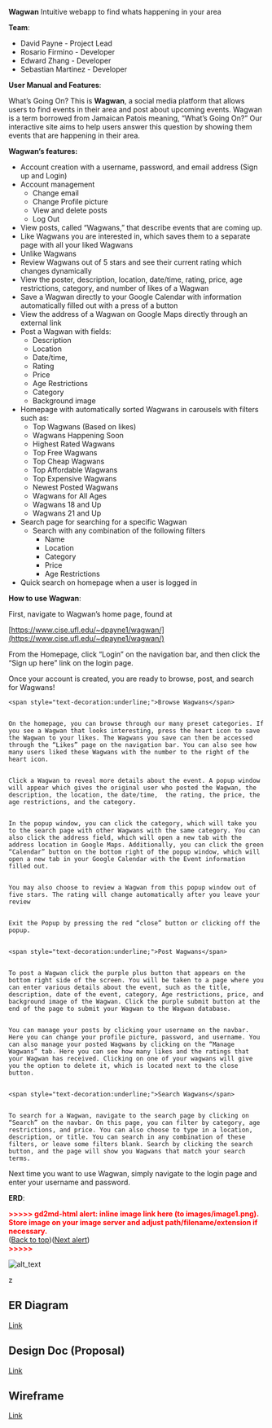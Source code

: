 **Wagwan**
Intuitive webapp to find whats happening in your area


**Team**:



* David Payne - Project Lead
* Rosario Firmino - Developer
* Edward Zhang - Developer
* Sebastian Martinez - Developer

**User Manual and Features**:

What’s Going On? This is **Wagwan**, a social media platform that allows users to find events in their area and post about upcoming events. Wagwan is a term borrowed from Jamaican Patois meaning, “What’s Going On?” Our interactive site aims to help users answer this question by showing them events that are happening in their area.

**Wagwan’s features:**



* Account creation with a username, password, and email address (Sign up and Login)
* Account management
    * Change email
    * Change Profile picture
    * View and delete posts
    * Log Out
* View posts, called “Wagwans,” that describe events that are coming up.
* Like Wagwans you are interested in, which saves them to a separate page with all your liked Wagwans
* Unlike Wagwans
* Review Wagwans out of 5 stars and see their current rating which changes dynamically
* View the poster, description, location, date/time, rating, price, age restrictions, category, and number of likes of a Wagwan
* Save a Wagwan directly to your Google Calendar with information automatically filled out with a press of a button
* View the address of a Wagwan on Google Maps directly through an external link
* Post a Wagwan with fields:
    * Description 
    * Location 
    * Date/time,
    * Rating 
    * Price 
    * Age Restrictions 
    * Category
    * Background image
* Homepage with automatically sorted Wagwans in carousels with filters such as:
    * Top Wagwans (Based on likes)
    * Wagwans Happening Soon
    * Highest Rated Wagwans
    * Top Free Wagwans
    * Top Cheap Wagwans
    * Top Affordable Wagwans
    * Top Expensive Wagwans
    * Newest Posted Wagwans
    * Wagwans for All Ages
    * Wagwans 18 and Up
    * Wagwans 21 and Up
* Search page for searching for a specific Wagwan
    * Search with any combination of the following filters
        * Name
        * Location
        * Category
        * Price
        * Age Restrictions
* Quick search on homepage when a user is logged in

**How to use Wagwan**:

First, navigate to Wagwan’s home page, found at

[https://www.cise.ufl.edu/~dpayne1/wagwan/](https://www.cise.ufl.edu/~dpayne1/wagwan/)

From the Homepage, click “Login” on the navigation bar, and then click the “Sign up here” link on the login page.

Once your account is created, you are ready to browse, post, and search for Wagwans!


    <span style="text-decoration:underline;">Browse Wagwans</span>


    On the homepage, you can browse through our many preset categories. If you see a Wagwan that looks interesting, press the heart icon to save the Wagwan to your likes. The Wagwans you save can then be accessed through the “Likes” page on the navigation bar. You can also see how many users liked these Wagwans with the number to the right of the heart icon.


    Click a Wagwan to reveal more details about the event. A popup window will appear which gives the original user who posted the Wagwan, the description, the location, the date/time,  the rating, the price, the age restrictions, and the category.


    In the popup window, you can click the category, which will take you to the search page with other Wagwans with the same category. You can also click the address field, which will open a new tab with the address location in Google Maps. Additionally, you can click the green “Calendar” button on the bottom right of the popup window, which will open a new tab in your Google Calendar with the Event information filled out. 


    You may also choose to review a Wagwan from this popup window out of five stars. The rating will change automatically after you leave your review


    Exit the Popup by pressing the red “close” button or clicking off the popup.


    <span style="text-decoration:underline;">Post Wagwans</span>


    To post a Wagwan click the purple plus button that appears on the bottom right side of the screen. You will be taken to a page where you can enter various details about the event, such as the title, description, date of the event, category, Age restrictions, price, and background image of the Wagwan. Click the purple submit button at the end of the page to submit your Wagwan to the Wagwan database.


    You can manage your posts by clicking your username on the navbar. Here you can change your profile picture, password, and username. You can also manage your posted Wagwans by clicking on the “Manage Wagwans” tab. Here you can see how many likes and the ratings that your Wagwan has received. Clicking on one of your wagwans will give you the option to delete it, which is located next to the close button.


    <span style="text-decoration:underline;">Search Wagwans</span>


    To search for a Wagwan, navigate to the search page by clicking on “Search” on the navbar. On this page, you can filter by category, age restrictions, and price. You can also choose to type in a location, description, or title. You can search in any combination of these filters, or leave some filters blank. Search by clicking the search button, and the page will show you Wagwans that match your search terms.

Next time you want to use Wagwan, simply navigate to the login page and enter your username and password.

**ERD**:



<p id="gdcalert1" ><span style="color: red; font-weight: bold">>>>>>  gd2md-html alert: inline image link here (to images/image1.png). Store image on your image server and adjust path/filename/extension if necessary. </span><br>(<a href="#">Back to top</a>)(<a href="#gdcalert2">Next alert</a>)<br><span style="color: red; font-weight: bold">>>>>> </span></p>


![alt_text](images/image1.png "image_tooltip")

z

## ER Diagram
[Link](https://lucid.app/lucidchart/b41a6c36-9f1c-4ac1-9e5b-11051187af23/edit?viewport_loc=-20%2C-370%2C1629%2C1936%2C0_0&invitationId=inv_19729f28-aea7-4048-b786-7e89c587f115)

## Design Doc (Proposal)
[Link](https://docs.google.com/document/d/1vzG1S7-oyhTfZD3Rs0STXMjRKu5vYSAmpi-0jyU2o9E/edit?usp=sharing)

## Wireframe
[Link](https://www.figma.com/file/gLIxWm6uR4drrRfTmhG8pk/Wagwan-Wireframe?node-id=0-1)

